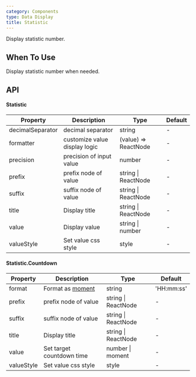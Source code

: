 ```yaml
---
category: Components
type: Data Display
title: Statistic
---
```


Display statistic number.

## When To Use

Display statistic number when needed.

## API

#### Statistic

| Property | Description | Type | Default |
| -------- | ----------- | ---- | ------- |
| decimalSeparator | decimal separator | string | - |
| formatter | customize value display logic | (value) => ReactNode | - |
| precision | precision of input value | number | - |
| prefix | prefix node of value | string \| ReactNode | - |
| suffix | suffix node of value | string \| ReactNode | - |
| title | Display title | string \| ReactNode | - |
| value | Display value | string \| number | - |
| valueStyle | Set value css style | style | - |

#### Statistic.Countdown

| Property | Description | Type | Default |
| -------- | ----------- | ---- | ------- |
| format | Format as [moment](http://momentjs.com/) | string | 'HH:mm:ss' |
| prefix | prefix node of value | string \| ReactNode | - |
| suffix | suffix node of value | string \| ReactNode | - |
| title | Display title | string \| ReactNode | - |
| value | Set target countdown time | number \| moment | - |
| valueStyle | Set value css style | style | - |

